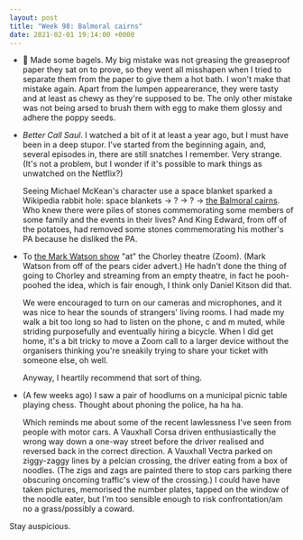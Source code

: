 ```yaml
---
layout: post
title: "Week 98: Balmoral cairns"
date: 2021-02-01 19:14:00 +0000
---
```

 
- 🥯 Made some bagels.
  My big mistake was not greasing the greaseproof paper they sat on to prove, so they went all misshapen when I tried to separate them from the paper to give them a hot bath.
  I won't make that mistake again. Apart from the lumpen appearerance, they were tasty and at least as chewy as they're supposed to be.
  The only other mistake was not being arsed to brush them with egg to make them glossy and adhere the poppy seeds.

- <cite>Better Call Saul</cite>. I watched a bit of it at least a year ago, but I must have been in a deep stupor. I’ve started from the beginning again, and, several episodes in, there are still snatches I remember. Very strange. (It's not a problem, but I wonder if it's possible to mark things as unwatched on the Netflix?) 

  Seeing Michael McKean's character use a space blanket sparked a Wikipedia rabbit hole: space blankets → ? → ? → [the Balmoral cairns](https://en.wikipedia.org/wiki/Balmoral_cairns).
  Who knew there were piles of stones commemorating some members of some family and the events in their lives?
  And King Edward, from off of the potatoes, had removed some stones commemorating his mother's PA because he disliked the PA.

- To [the Mark Watson show](https://www.impatientproductionsuk.com/mark-watson-how-you-can-almost-win) "at" the Chorley theatre (Zoom).
  (Mark Watson from off of the pears cider advert.)
  He hadn't done the thing of going to Chorley and streaming from an empty theatre, in fact he pooh-poohed the idea, which is fair enough, I think only Daniel Kitson did that.

  We were encouraged to turn on our cameras and microphones, and it was nice to hear the sounds of strangers' living rooms.
  I had made my walk a bit too long so had to listen on the phone, c and m muted, while striding purposefully and eventually hiring a bicycle.
  When I did get home, it's a bit tricky to move a Zoom call to a larger device without the organisers thinking you're sneakily trying to share your ticket with someone else, oh well.

  Anyway, I heartily recommend that sort of thing. 

- (A few weeks ago) I saw a pair of hoodlums on a municipal picnic table playing chess. Thought about phoning the police, ha ha ha.

  Which reminds me about some of the recent lawlessness I've seen from people with motor cars.
  A Vauxhall Corsa driven enthusiastically the wrong way down a one-way street before the driver realised and reversed back in the correct direction.
  A Vauxhall Vectra parked on ziggy-zaggy lines by a pelcian crossing, the driver eating from a box of noodles.
  (The zigs and zags are painted there to stop cars parking there obscuring oncoming traffic's view of the crossing.)
  I could have have taken pictures, memorised the number plates, tapped on the window of the noodle eater, but I'm too sensible enough to risk confrontation/am no a grass/possibly a coward.

Stay auspicious.
